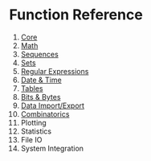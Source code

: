 # Function Reference

1. [Core](fref/core.md)
2. [Math](fref/math.md)
3. [Sequences](fref/seq.md)
4. [Sets](fref/set.md)
5. [Regular Expressions](fref/rx.md)
6. [Date & Time](fref/dt.md)
7. [Tables](fref/tab.md)
8. [Bits & Bytes](fref/bits.md)
9. [Data Import/Export](fref/data.md)
10. [Combinatorics](fref/comb.md)
11. Plotting
12. Statistics
13. File IO
14. System Integration